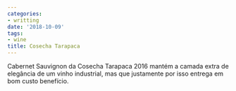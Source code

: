 ```yaml
---
categories:
- writting
date: '2018-10-09'
tags:
- wine
title: Cosecha Tarapaca
---
```


Cabernet Sauvignon da Cosecha Tarapaca 2016 mantém a camada extra de elegância de um vinho industrial, mas que justamente por isso entrega em bom custo benefício.